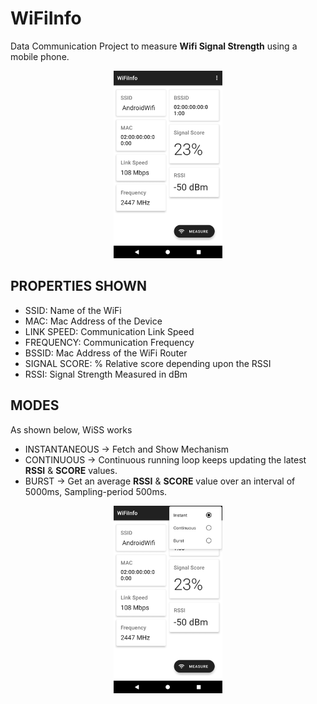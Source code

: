 
# WiFiInfo
Data Communication Project to measure **Wifi Signal Strength** using a mobile phone.

<p align="center">
<img src=".readme/NormalScreen-min.png" height="300px">
</p>

## PROPERTIES SHOWN
-   SSID: Name of the WiFi
-   MAC: Mac Address of the Device
-   LINK SPEED: Communication Link Speed
-   FREQUENCY: Communication Frequency
-   BSSID: Mac Address of the WiFi Router
-   SIGNAL SCORE: % Relative score depending upon the RSSI
-   RSSI: Signal Strength Measured in dBm

## MODES
As shown below, WiSS works 
-   INSTANTANEOUS -> Fetch and Show Mechanism
-   CONTINUOUS -> Continuous running loop keeps updating the latest  **RSSI**  &  **SCORE**  values.
-   BURST -> Get an average  **RSSI**  &  **SCORE**  value over an interval of 5000ms, Sampling-period 500ms.

<p align="center">
<img src=".readme/ScreenWithModeMenu-min.png" height="300px">
</p>
